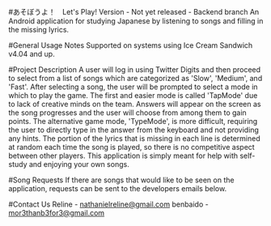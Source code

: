 ﻿#あそぼうよ！　Let's Play! Version - Not yet released - Backend branch
An Android application for studying Japanese by listening to songs and filling in the missing lyrics.

#General Usage Notes
Supported on systems using Ice Cream Sandwich v4.04 and up.

#Project Description
A user will log in using Twitter Digits and then proceed to select from a list of songs which are categorized as 'Slow', 'Medium', and 'Fast'. After selecting a song, the user will be prompted to select a mode in which to play the game. The first and easier mode is called 'TapMode' due to lack of creative minds on the team. Answers will appear on the screen as the song progresses and the user will choose from among them to gain points. The alternative game mode, 'TypeMode', is more difficult, requiring the user to directly type in the answer from the keyboard and not providing any hints. The portion of the lyrics that is missing in each line is determined at random each time the song is played, so there is no competitive aspect between other players. This application is simply meant for help with self-study and enjoying your own songs.

#Song Requests
If there are songs that would like to be seen on the application, requests can be sent to the developers emails below.

#Contact Us
Reline - nathanielreline@gmail.com
benbaido - mor3thanb3for3@gmail.com
